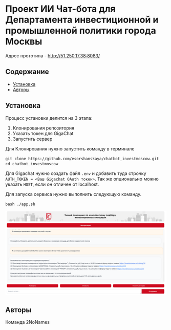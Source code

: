 
# Проект ИИ Чат-бота для Департамента инвестиционной и промышленной политики города Москвы

Адрес прототипа - http://51.250.17.38:8083/

## Содержание
- [Установка](#установка)
- [Авторы](#авторы)


## Установка
Процесс установки делится на 3 этапа:
1) Клонирования репозитория
2) Указать токен для GigaChat
3) Запустить сервер

Для Клонирования нужно запустить команду в терминале
```
git clone https://github.com/esorshanskaya/chatbot_investmoscow.git
cd chatbot_investmoscow
```

Для Gigachat нужно создать файл ```.env``` и добавить туда строчку ```AUTH_TOKEN = <Ваш Gigachat OAuth токен>```. Так же опционально можно указать ```HOST```, если он отличен от localhost.

Для запуска сервиса нужно выполнить следующую команду.

```
bash ./app.sh
```

<img src="example.png" alt="drawing" width="600"/>

## Авторы

Команда 2NoNames